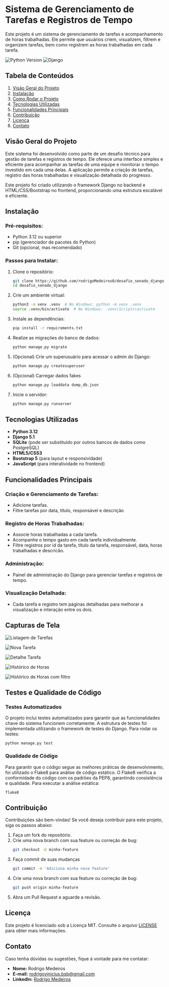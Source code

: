 # Sistema de Gerenciamento de Tarefas e Registros de Tempo

Este projeto é um sistema de gerenciamento de tarefas e acompanhamento de horas trabalhadas. Ele permite que usuários criem, visualizem, filtrem e organizem tarefas, bem como registrem as horas trabalhadas em cada tarefa.

![Python Version](https://img.shields.io/badge/python-3.12-blue)
![Django](https://img.shields.io/badge/django-5.1-green)

## Tabela de Conteúdos

1. [Visão Geral do Projeto](#visão-geral-do-projeto)
2. [Instalação](#instalação)
3. [Como Rodar o Projeto](#como-rodar-o-projeto)
4. [Tecnologias Utilizadas](#tecnologias-utilizadas)
5. [Funcionalidades Principais](#funcionalidades-principais)
6. [Contribuição](#contribuição)
7. [Licença](#licença)
8. [Contato](#contato)

## Visão Geral do Projeto

Este sistema foi desenvolvido como parte de um desafio técnico para gestão de tarefas e registros de tempo. Ele oferece uma interface simples e eficiente para acompanhar as tarefas de uma equipe e monitorar o tempo investido em cada uma delas. A aplicação permite a criação de tarefas, registro das horas trabalhadas e visualização detalhada do progresso.

Este projeto foi criado utilizando o framework Django no backend e HTML/CSS/Bootstrap no frontend, proporcionando uma estrutura escalável e eficiente.

## Instalação

### Pré-requisitos:

- Python 3.12 ou superior
- pip (gerenciador de pacotes do Python)
- Git (opcional, mas recomendado)

### Passos para Instalar:

1. Clone o repositório:
   ```bash
   git clone https://github.com/rodrigoMedeiros0/desafio_senado_django.git
   cd desafio_senado_django
2. Crie um ambiente virtual:
    ```bash
    python3 -m venv .venv  # No Windows: python -m venv .venv
    source .venv/bin/activate  # No Windows: .venv\Scripts\activate
3. Instale as dependências:
    ```bash
    pip install -r requirements.txt
4. Realize as migrações do banco de dados:
    ```bash
    python manage.py migrate
5. (Opcional) Crie um superusuário para acessar o admin do Django:
    ```bash
    python manage.py createsuperuser
6. (Opcional) Carregar dados fakes
    ```bash
    python manage.py loaddata dump_db.json
7. Inicie o servidor:
    ```bash
    python manage.py runserver

## Tecnologias Utilizadas

- **Python 3.12**
- **Django 5.1**
- **SQLite** (pode ser substituído por outros bancos de dados como PostgreSQL)
- **HTML5/CSS3**
- **Bootstrap 5** (para layout e responsividade)
- **JavaScript** (para interatividade no frontend)

## Funcionalidades Principais

### Criação e Gerenciamento de Tarefas:
- Adicione tarefas.
- Filtre tarefas por data, título, responsável e descrição

### Registro de Horas Trabalhadas:
- Associe horas trabalhadas a cada tarefa.
- Acompanhe o tempo gasto em cada tarefa individualmente.
- Filtre registros por id da tarefa, título da tarefa, responsável, data, horas trabalhadas e descricão. 

### Administração:
- Painel de administração do Django para gerenciar tarefas e registros de tempo.

### Visualização Detalhada:
- Cada tarefa e registro tem páginas detalhadas para melhorar a visualização e interação entre os dois. 

## Capturas de Tela

 ![Listagem de Tarefas](./setup/static/images/readme/foto-home.png)

 ![Nova Tarefa](./setup/static/images/readme/nova-tarefa.png)

 ![Detalhe Tarefa](./setup/static/images/readme/detalhe-tarefa.png)

 ![Histórico de Horas](./setup/static/images/readme/historico-horas.png)

 ![Histórico de Horas com filtro](./setup/static/images/readme/historico-filtro.png)

## Testes e Qualidade de Código

### Testes Automatizados

O projeto inclui testes automatizados para garantir que as funcionalidades chave do sistema funcionem corretamente. A estrutura de testes foi implementada utilizando o framework de testes do Django. Para rodar os testes:

    python manage.py test

### Qualidade de Código
Para garantir que o código segue as melhores práticas de desenvolvimento, foi utilizado o Flake8 para análise de código estático. O Flake8 verifica a conformidade do código com os padrões da PEP8, garantindo consistência e qualidade. Para executar a análise estática:
    
    flake8

## Contribuição

Contribuições são bem-vindas! Se você deseja contribuir para este projeto, siga os passos abaixo:

1. Faça um fork do repositório.
2. Crie uma nova branch com sua feature ou correção de bug:
   ```bash
   git checkout -b minha-feature
3. Faça commit de suas mudanças
   ```bash
   git commit -m 'Adiciona minha nova feature'
4. Crie uma nova branch com sua feature ou correção de bug:
   ```bash
   git push origin minha-feature
5. Abra um Pull Request e aguarde a revisão.

## Licença

Este projeto é licenciado sob a Licença MIT. Consulte o arquivo [LICENSE](LICENSE) para obter mais informações.

## Contato

Caso tenha dúvidas ou sugestões, fique à vontade para me contatar:

- **Nome:** Rodrigo Medeiros
- **E-mail:** rodrigovinicius.bsb@gmail.com
- **LinkedIn:** [Rodrigo Medeiros](https://www.linkedin.com/in/rodrigo--medeiros/)
